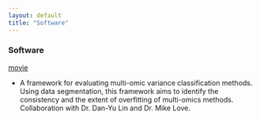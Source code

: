 ```yaml
---
layout: default
title: "Software"
---
```


### Software

<a class="btn btn-primary"
href="https://github.com/mccabes292/movie"
role="button">movie</a>

* A framework for evaluating multi-omic variance classification methods. Using data segmentation, this framework aims to
  identify the consistency and the extent of overfitting of
  multi-omics methods. Collaboration with Dr. Dan-Yu Lin and Dr. Mike Love.
